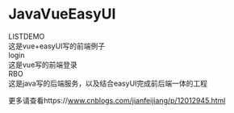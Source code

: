 # JavaVueEasyUI

LISTDEMO</br>
这是vue+easyUI写的前端例子</br>
login</br>
这是vue写的前端登录</br>
RBO</br>
这是java写的后端服务，以及结合easyUI完成前后端一体的工程</br>

更多请查看https://www.cnblogs.com/jianfeijiang/p/12012945.html
